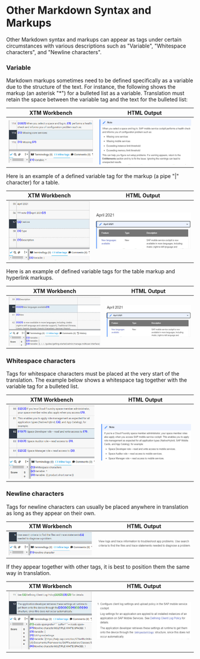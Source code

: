 # Other Markdown Syntax and Markups

Other Markdown syntax and markups can appear as tags under certain circumstances with various descriptions such as "Variable", "Whitespace characters", and "Newline characters".

### **Variable**

Markdown markups sometimes need to be defined specifically as a variable due to the structure of the text. For instance, the following shows the markup (an asterisk "*") for a bulleted list as a variable. Translation must retain the space between the variable tag and the text for the bulleted list:

| **XTM Workbench** | **HTML Output** |
| --- | --- |
| ![askterisk](images/variable_asterisk_xtm.jpg) | ![asterisk](images/variable_asterisk_html.jpg) |

Here is an example of a defined variable tag for the markup (a pipe "|" character) for a table.

| **XTM Workbench** | **HTML Output** |
| --- | --- |
| ![pipe](images/variable_pipe_xtm.jpg) | ![pipe](images/variable_pipe_html.jpg) |

Here is an example of defined variable tags for the table markup and hyperlink markups.

| **XTM Workbench** | **HTML Output** |
| --- | --- |
| ![pipe link](images/variable_pipe_link_xtm.jpg) | ![pipe](images/variable_pipe_link_html.jpg) |

### **Whitespace characters**

Tags for whitespace characters must be placed at the very start of the translation. The example below shows a whitespace tag together with the variable tag for a bulleted list.

| **XTM Workbench** | **HTML Output** |
| --- | --- |
| ![whitespace](images/variable_whitespace_xtm.jpg) | ![pipe](images/variable_whitespace_html.jpg) |

### **Newline characters**

Tags for newline characters can usually be placed anywhere in translation as long as they appear on their own.

| **XTM Workbench** | **HTML Output** |
| --- | --- |
| ![newline](images/variable_newline_xtm.jpg) | ![newline](images/variable_newline_html.jpg) |

If they appear together with other tags, it is best to position them the same way in translation.

| **XTM Workbench** | **HTML Output** |
| --- | --- |
| ![newline other](images/variable_newline_other_xtm.jpg) | ![newline other](images/variable_newline_other_html.jpg) |